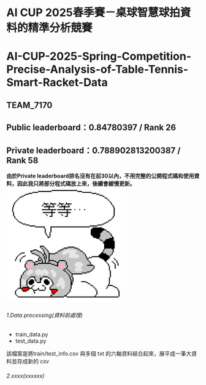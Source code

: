 # AI CUP 2025春季賽－桌球智慧球拍資料的精準分析競賽
# AI-CUP-2025-Spring-Competition-Precise-Analysis-of-Table-Tennis-Smart-Racket-Data
## TEAM_7170
## Public leaderboard：0.84780397 / Rank 26
## Private leaderboard：0.788902813200387 / Rank 58
**由於Private leaderboard排名沒有在前30以內，不用完整的公開程式碼和使用資料，因此我只將部分程式碼放上來，後續會緩慢更新。**
<img src="Wait.png" alt="等等" width="300"/>

###### 1.Data processing(資料前處理)
* train_data.py
* test_data.py

該檔案是將train/test_info.csv 與多個 txt 的六軸資料結合起來，展平成一筆大資料並存成新的 csv

###### 2.xxxx(xxxxxx)
